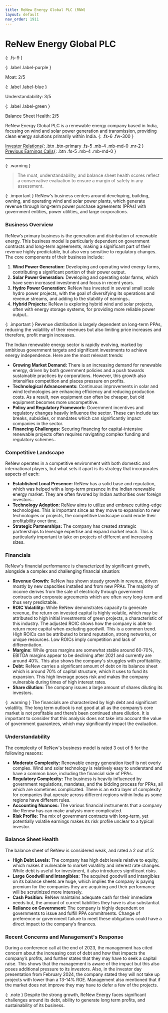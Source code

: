 ```yaml
---
title: ReNew Energy Global PLC (RNW)
layout: default
nav_order: 1911
---
```


# ReNew Energy Global PLC
{: .fs-9 }

{: .label .label-purple }

Moat: 2/5

{: .label .label-blue }

Understandability: 3/5

{: .label .label-green }

Balance Sheet Health: 2/5

ReNew Energy Global PLC is a renewable energy company based in India, focusing on wind and solar power generation and transmission, providing clean energy solutions primarily within India.
{: .fs-6 .fw-300 }

[Investor Relations](https://www.google.com/search?q=RNW+investor+relations){: .btn .btn-primary .fs-5 .mb-4 .mb-md-0 .mr-2 }
[Previous Earnings Calls](https://discountingcashflows.com/company/RNW/transcripts/){: .btn .fs-5 .mb-4 .mb-md-0 }

---

{: .warning }
>The moat, understandability, and balance sheet health scores reflect a conservative evaluation to ensure a margin of safety in any assessment.



{: .important }
ReNew's business centers around developing, building, owning, and operating wind and solar power plants, which generate revenue through long-term power purchase agreements (PPAs) with government entities, power utilities, and large corporations.

### Business Overview
ReNew’s primary business is the generation and distribution of renewable energy. This business model is particularly dependent on government contracts and long-term agreements, making a significant part of their revenue highly predictable, but also very sensitive to regulatory changes. The core components of their business include:

1.  **Wind Power Generation:** Developing and operating wind energy farms, contributing a significant portion of their power output.
2.  **Solar Power Generation:** Developing and operating solar farms, which have seen increased investment and focus in recent years.
3.   **Hydro Power Generation:** ReNew has invested in several small scale hydro power projects, with the goal of diversifying its operations and revenue streams, and adding to the stability of earnings..
4.   **Hybrid Projects:** ReNew is exploring hybrid wind and solar projects, often with energy storage systems, for providing more reliable power output..

{: .important }
Revenue distribution is largely dependent on long-term PPAs, reducing the volatility of their revenues but also limiting price increases and therefore, profit margin increases.

The Indian renewable energy sector is rapidly evolving, marked by ambitious government targets and significant investments to achieve energy independence. Here are the most relevant trends:

*   **Growing Market Demand:** There is an increasing demand for renewable energy, driven by both government policies and a push towards sustainable practices by corporations. However, this growth also intensifies competition and places pressure on profits.
*   **Technological Advancements:** Continuous improvements in solar and wind technologies are enhancing efficiency and reducing production costs. As a result, new equipment can often be cheaper, but old equipment becomes more uncompetitive.
*   **Policy and Regulatory Framework:** Government incentives and regulatory changes heavily influence the sector. These can include tax breaks, subsidies, or mandates which can significantly impact companies in the sector.
*   **Financing Challenges:** Securing financing for capital-intensive renewable projects often requires navigating complex funding and regulatory schemes..

### Competitive Landscape
ReNew operates in a competitive environment with both domestic and international players, but what sets it apart is its strategy that incorporates aspects of each:

*   **Established Local Presence:** ReNew has a solid base and reputation, which was helped with a long-term presence in the Indian renewable energy market. They are often favored by Indian authorities over foreign investors..
*   **Technology Adoption:** ReNew aims to utilize and embrace cutting-edge technologies. This is important since as they move to expansion to new technologies or projects, the competitive landscape could erode their profitability over time.
*   **Strategic Partnerships:** The company has created strategic partnerships to leverage expertise and expand market reach. This is particularly important to take on projects of different and increasing sizes.

### Financials
ReNew's financial performance is characterized by significant growth, alongside a complex and challenging financial situation:

*   **Revenue Growth:** ReNew has shown steady growth in revenue, driven mostly by new capacities installed and from new PPAs. The majority of income derives from the sale of electricity through government contracts and corporate agreements which are often very long-term and thus very predictable.
*   **ROIC Volatility:** While ReNew demonstrates capacity to generate revenue, the return on invested capital is highly volatile, which may be attributed to high initial investments of green projects, a characteristic of this industry. The adjusted ROIC shows how the company is able to return more capital when excluding goodwill. This is a common trend. High ROICs can be attributed to brand reputation, strong networks, or unique resources. Low ROICs imply competition and lack of differentiation.
*   **Margins:** While gross margins are somewhat stable around 60-70%, EBITDA margins appear to be declining after 2021 and currently are around 40%. This also shows the company's struggles with profitability.
*   **Debt:** ReNew carries a significant amount of debt on its balance sheet which is around 70% of capital structure, which it uses to fund its expansion. This high leverage poses risk and makes the company vulnerable during times of high interest rates.
*  **Share dilution:** The company issues a large amount of shares diluting its investors.

{: .warning }
The financials are characterized by high debt and significant volatility. The long term outlook is not good at all as the company’s core market is not profitable and there’s been continued share dilution. It is important to consider that this analysis does not take into account the value of government guarantees, which may significantly impact the evaluation.

### Understandability
The complexity of ReNew's business model is rated 3 out of 5 for the following reasons:

*   **Moderate Complexity:** Renewable energy generation itself is not overly complex. Wind and solar technology is relatively easy to understand and have a common base, including the financial side of PPAs.
*   **Regulatory Complexity:** The business is heavily influenced by government regulations, mandates, and the bidding process for PPAs, all which are sometimes complicated. There is an extra layer of complexity for companies that operate across different regions within India as some regions have different rules.
*  **Accounting Nuances:** The various financial instruments that a company like Renew has can make analysis more complicated.
*  **Risk Profile**: The mix of government contracts with long-term, yet potentially volatile earnings makes its risk profile unclear to a typical investor.

### Balance Sheet Health
The balance sheet of ReNew is considered weak, and rated a 2 out of 5:

*   **High Debt Levels:** The company has high debt levels relative to equity, which makes it vulnerable to market volatility and interest rate changes. While debt is useful for investment, it also introduces significant risks.
*   **Large Goodwill and Intangibles:** The acquired goodwill and intangibles on its balance sheets are huge, which implies the company is paying premium for the companies they are acquiring and their performance will be scrutinized more intensely.
*   **Cash Position:** ReNew maintains adequate cash for their immediate needs but, the amount of current liabilities they have is also substantial.
*   **Reliance on Government:** The company is highly dependent on governments to issue and fulfill PPA commitments. Change of preference or government failure to meet these obligations could have a direct impact to the company’s finances.

### Recent Concerns and Management's Response
During a conference call at the end of 2023, the management has cited concern about the increasing cost of debt and how that impacts the company’s profits, and further states that they may have to seek a capital raise. This shows that the management is aware of the impact but this also poses additional pressure to its investors.
Also, in the investor day presentation from February 2024, the company stated they will not take up projects with lower than a 13-14% ROE. Management also mentioned that if the market does not improve they may have to defer a few of the projects.

{: .note }
Despite the strong growth, ReNew Energy faces significant challenges around its debt, ability to generate long term profits, and sustainability of its business.

